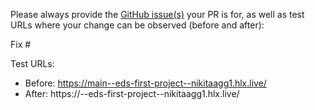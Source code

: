 Please always provide the [GitHub issue(s)](../issues) your PR is for, as well as test URLs where your change can be observed (before and after):

Fix #<gh-issue-id>

Test URLs:
- Before: https://main--eds-first-project--nikitaagg1.hlx.live/
- After: https://<branch>--eds-first-project--nikitaagg1.hlx.live/
